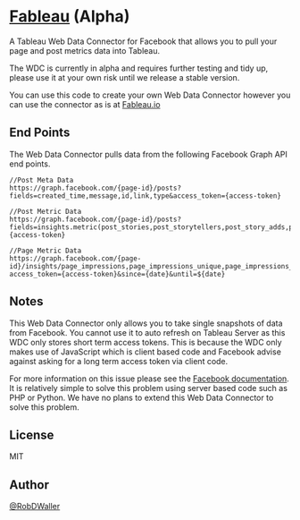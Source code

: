 # [Fableau](http://fableau.io) (Alpha)

A Tableau Web Data Connector for Facebook that allows you to pull your page and
post metrics data into Tableau.  

The WDC is currently in alpha and requires further testing and tidy up, please
use it at your own risk until we release a stable version.

You can use this code to create your own Web Data Connector however you can use
the connector as is at [Fableau.io](http://fableau.io)

## End Points

The Web Data Connector pulls data from the following Facebook Graph API end points.

```
//Post Meta Data
https://graph.facebook.com/{page-id}/posts?fields=created_time,message,id,link,type&access_token={access-token}

//Post Metric Data
https://graph.facebook.com/{page-id}/posts?fields=insights.metric(post_stories,post_storytellers,post_story_adds,post_story_adds_unique,post_engaged_users,post_consumptions,post_consumptions_unique,post_impressions,post_impressions_unique,post_impressions_paid,post_impressions_paid_unique,post_reactions_like_total,post_reactions_love_total,post_reactions_wow_total,post_reactions_haha_total,post_reactions_sorry_total,post_reactions_anger_total)&access_token={access-token}

//Page Metric Data
https://graph.facebook.com/{page-id}/insights/page_impressions,page_impressions_unique,page_impressions_paid,page_impressions_organic,page_stories,page_engaged_users,page_consumptions,page_consumptions_unique,page_negative_feedback,page_negative_feedback_unique,page_fan_adds_unique,page_views_total,page_views_logged_in_unique,page_posts_impressions,page_posts_impressions_unique,page_posts_impressions_paid,page_posts_impressions_organic,page_post_engagements,page_video_views?access_token={access-token}&since={date}&until=${date}
```

## Notes

This Web Data Connector only allows you to take single snapshots of data from
Facebook. You cannot use it to auto refresh on Tableau Server as this WDC only
stores short term access tokens. This is because the WDC only makes use of
JavaScript which is client based code and Facebook advise against asking for a
long term access token via client code.

For more information on this issue please see the [Facebook documentation](https://developers.facebook.com/docs/facebook-login/access-tokens).
It is relatively simple to solve this problem using server based code such as
PHP or Python. We have no plans to extend this Web Data Connector to solve
this problem.  

## License

MIT

## Author

[@RobDWaller](https://twitter.com/RobDWaller)
